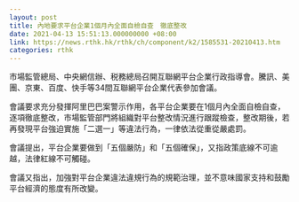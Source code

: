 ```yaml
---
layout: post
title: 內地要求平台企業1個月內全面自檢自查　徹底整改
date: 2021-04-13 15:51:13.000000000 +08:00
link: https://news.rthk.hk/rthk/ch/component/k2/1585531-20210413.htm
categories: rthk
---
```


市場監管總局、中央網信辦、税務總局召開互聯網平台企業行政指導會。騰訊、美團、京東、百度、快手等34間互聯網平台企業代表參加會議。

會議要求充分發揮阿里巴巴案警示作用，各平台企業要在1個月內全面自檢自查，逐項徹底整改，市場監管部門將組織對平台整改情況進行跟蹤檢查，整改期後，若再發現平台強迫實施「二選一」等違法行為，一律依法從重從嚴處罰。

會議提出，平台企業要做到「五個嚴防」和「五個確保」，又指政策底線不可逾越，法律紅線不可觸碰。

會議又指出，加強對平台企業違法違規行為的規範治理，並不意味國家支持和鼓勵平台經濟的態度有所改變。
